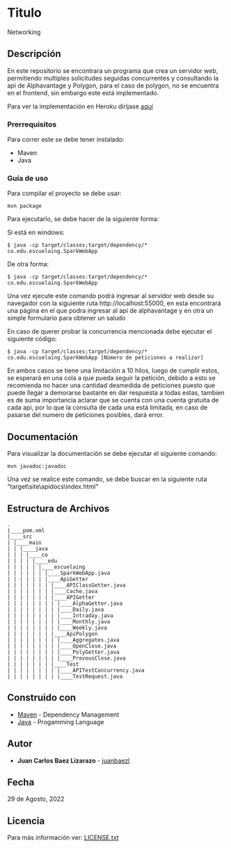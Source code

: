 # Titulo

Networking

## Descripción

En este repositorio se encontrara un programa que crea un servidor web, permitiendo multiples solicitudes seguidas concurrentes y consultando la api de Alphavantage y Polygon, para el caso de polygon, no se encuentra en el frontend, sin embargo este está implementado.

Para ver la implementación en Heroku dirijase [aquí](https://lab1arepp.herokuapp.com/)

### Prerrequisitos

Para correr este se debe tener instalado:

- Maven
- Java

### Guía de uso

Para compilar el proyecto se debe usar:

```
mvn package
```

Para ejecutarlo, se debe hacer de la siguiente forma:

Si está en windows:

```
$ java -cp target/classes;target/dependency/* co.edu.escuelaing.SparkWebApp
```

De otra forma:

```
$ java -cp target/classes:target/dependency/* co.edu.escuelaing.SparkWebApp
```

Una vez ejecute este comando podrá ingresar al servidor web desde su navegador con la siguiente ruta http://localhost:55000, en esta encontrará una página en el que podra ingresar al api de alphavantage y en otra un simple formulario para obtener un saludo

En caso de querer probar la concurrencia mencionada debe ejecutar el siguiente código:

```
$ java -cp target/classes;target/dependency/* co.edu.escuelaing.SparkWebApp [Número de peticiones a realizar]
```

En ambos casos se tiene una limitación a 10 hilos, luego de cumplir estos, se esperará en una cola a que pueda seguir la petición, debido a esto se recomienda no hacer una cantidad desmedida de peticiones puesto que puede llegar a demorarse bastante en dar respuesta a todas estas, tambien es de suma importancia aclarar que se cuenta con una cuenta gratuita de cada api, por lo que la consulta de cada una está limitada, en caso de pasarse del numero de peticiones posibles, dará error.

## Documentación

Para visualizar la documentación se debe ejecutar el siguiente comando:

```
mvn javadoc:javadoc
```

Una vez se realice este comando, se debe buscar en la siguiente ruta "target\site\apidocs\index.html"

## Estructura de Archivos

    .
    |____pom.xml
    |____src
    | |____main
    | | |____java
    | | | |____co
    | | | | |____edu
    | | | | | |____escuelaing
    | | | | | | |____SparkWebApp.java
    | | | | | | |____ApiGetter
    | | | | | | | |____APIClassGetter.java
    | | | | | | | |____Cache.java
    | | | | | | | |____APIGetter
    | | | | | | | | |____AlphaGetter.java
    | | | | | | | | |____Daily.java
    | | | | | | | | |____Intraday.java
    | | | | | | | | |____Monthly.java
    | | | | | | | | |____Weekly.java
    | | | | | | | |____ApiPolygon
    | | | | | | | | |____Aggregates.java
    | | | | | | | | |____OpenClose.java
    | | | | | | | | |____PolyGetter.java
    | | | | | | | | |____PrevousClose.java
    | | | | | | | |____Test
    | | | | | | | | |____APITestConcurrency.java
    | | | | | | | | |____TestRequest.java

## Construido con

- [Maven](https://maven.apache.org/) - Dependency Management
- [Java](https://www.java.com/es/) - Progamming Language

## Autor

- **Juan Carlos Baez Lizarazo** - [juanbaezl](https://github.com/juanbaezl)

## Fecha

29 de Agosto, 2022

## Licencia

Para más información ver: [LICENSE.txt](License.txt)
